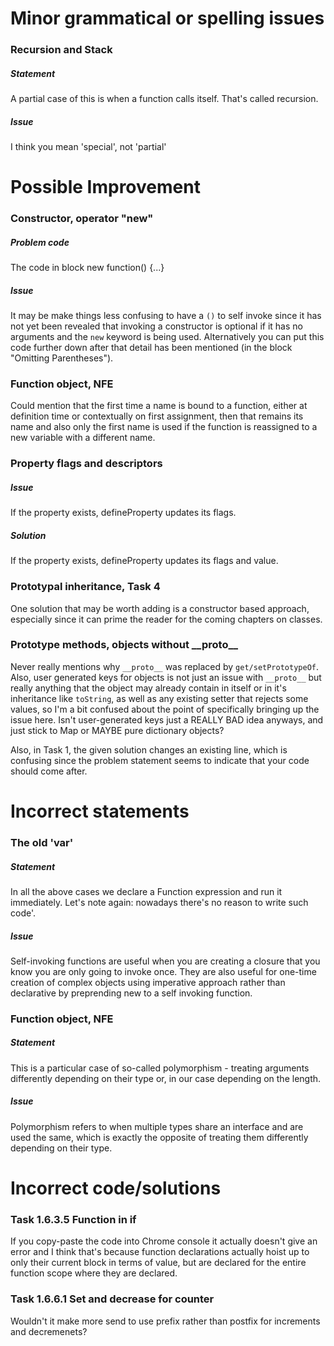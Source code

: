 # Minor grammatical or spelling issues

### Recursion and Stack
##### Statement
A partial case of this is when a function calls itself. That's called recursion.
##### Issue
I think you mean 'special', not 'partial'


# Possible Improvement

### Constructor, operator "new"
##### Problem code
The code in block new function() {...}
##### Issue
It may be make things less confusing to have a `()` to self invoke since it has
not yet been revealed that invoking a constructor is optional if it has no 
arguments and the `new` keyword is being used. Alternatively you can put this 
code further down after that detail has been mentioned (in the block "Omitting
Parentheses").

### Function object, NFE
Could mention that the first time a name is bound to a function, either at
definition time or contextually on first assignment, then that remains its name
and also only the first name is used if the function is reassigned to a new
variable with a different name.

### Property flags and descriptors
##### Issue
If the property exists, defineProperty updates its flags.
##### Solution
If the property exists, defineProperty updates its flags and value.

### Prototypal inheritance, Task 4
One solution that may be worth adding is a constructor based approach,
especially since it can prime the reader for the coming chapters on classes.

### Prototype methods, objects without \_\_proto\_\_
Never really mentions why `__proto__` was replaced by `get/setPrototypeOf`.
Also, user generated keys for objects is not just an issue with `__proto__` but
really anything that the object may already contain in itself or in it's 
inheritance like `toString`, as well as any existing setter that rejects some 
values, so I'm a bit confused about the point of specifically bringing up the 
issue here. Isn't user-generated keys just a REALLY BAD idea anyways, and just
stick to Map or MAYBE pure dictionary objects?

Also, in Task 1, the given solution changes an existing line, which is confusing
since the problem statement seems to indicate that your code should come after.


# Incorrect statements

### The old 'var'
##### Statement
In all the above cases we declare a Function expression and run it immediately.
Let's note again: nowadays there's no reason to write such code'.
##### Issue
Self-invoking functions are useful when you are creating a closure that you know
you are only going to invoke once. They are also useful for one-time creation
of complex objects using imperative approach rather than declarative by
preprending new to a self invoking function.

### Function object, NFE
##### Statement
This is a particular case of so-called polymorphism - treating arguments
differently depending on their type or, in our case depending on the length.
##### Issue
Polymorphism refers to when multiple types share an interface and are used the
same, which is exactly the opposite of treating them differently depending on
their type.


# Incorrect code/solutions

### Task 1.6.3.5 Function in if
If you copy-paste the code into Chrome console it actually doesn't give an
error and I think that's because function declarations actually hoist up to only
their current block in terms of value, but are declared for the entire function
scope where they are declared.

### Task 1.6.6.1 Set and decrease for counter
Wouldn't it make more send to use prefix rather than postfix for increments and
decremenets?

